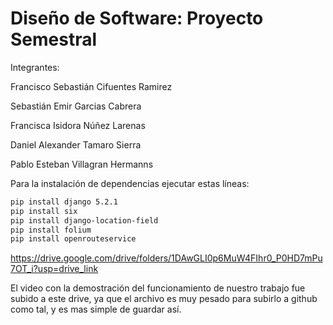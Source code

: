 # Diseño de Software: Proyecto Semestral

Integrantes:

  Francisco Sebastián Cifuentes Ramirez
  
  Sebastián Emir Garcias Cabrera
  
  Francisca Isidora Núñez Larenas
  
  Daniel Alexander Tamaro Sierra
  
  Pablo Esteban Villagran Hermanns

Para la instalación de dependencias ejecutar estas líneas:

```bash
pip install django 5.2.1
pip install six
pip install django-location-field
pip install folium
pip install openrouteservice
```
https://drive.google.com/drive/folders/1DAwGLI0p6MuW4FIhr0_P0HD7mPu7OT_i?usp=drive_link

El video con la demostración del funcionamiento de nuestro trabajo fue subido a este drive,
ya que el archivo es muy pesado para subirlo a github como tal, y es mas simple de guardar así.
